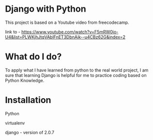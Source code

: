 # Django with Python
This project is based on a Youtube video from freecodecamp.

link to - https://www.youtube.com/watch?v=F5mRW0jo-U4&list=PLWKjhJtqVAblFnET3DbnAik--u4CBz62G&index=2

# What do I do?
To apply what I have learned from python to the real world project, I am sure that learning Django is helpful for me to practice coding based on Python Knowledge.

# Installation
Python

virtualenv

django - version of 2.0.7
